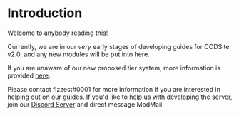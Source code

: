 # Introduction
Welcome to anybody reading this!

Currently, we are in our *very* early stages of developing guides for CODSite v2.0, and any new modules will be put into here.

If you are unaware of our new proposed tier system, more information is provided [here](https://tinyurl.com/CODSCompGuide). 

Please contact fizzest#0001 for more information if you are interested in helping out on our guides. If you'd like to help us with developing the server, join our [Discord Server](https://discord.gg/8usR4B6) and direct message ModMail.
